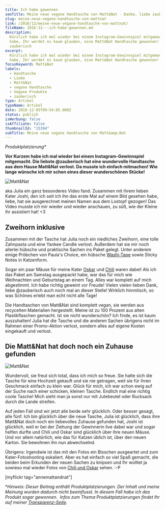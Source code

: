 ```yaml
---
title: Ich habe gewonnen
seoTitle: Meine neue vegane Handtasche von Matt&Nat - Danke, liebe zauberisch!
slug: meine-neue-vegane-handtasche-von-mattnat
link: /2016/12/meine-neue-vegane-handtasche-von-mattnat/
fileName: 2016-12---ich-habe-gewonnen.md
description:
  Kürzlich habe ich mal wieder bei einem Instagram-Gewinnspiel mitgemacht und
  habe, Ihr werdet es kaum glauben, eine Matt&Nat Handtasche gewonnen!
  zauberisch
excerpt:
  Kürzlich habe ich mal wieder bei einem Instagram-Gewinnspiel mitgemacht und
  habe, Ihr werdet es kaum glauben, eine Matt&Nat Handtasche gewonnen!
focusKeyword: Matt&Nat
labels:
  - Handtasche
  - Liebe
  - Matt&Nat
  - vegane Handtasche
  - Vegane Produkte
  - zauberisch
type: Artikel
typeName: Artikel
date: 2016-12-05T09:54:05.000Z
status: publish
isWerbung: false
isAffiliate: false
thumbnailId: "15394"
subTitle: Meine neue vegane Handtasche von Matt&amp;Nat
---
```


<em>Produktplatzierung\*</em>

<strong>Vor Kurzem habe ich mal wieder bei einem Instagram-Gewinnspiel
mitgemacht. Die liebste @zauberisch hat eine wundervolle Handtasche aus dem
Hause Matt&amp;Nat verlost. Da musste ich einfach mitmachen! Wie lange wünsche
ich mir schon eines dieser wunderschönen Stücke!</strong>

![Matt&Nat](http://cardamonchai.com/wp-content/uploads/2016/12/31273625532_7fc9722131_z-640x427.jpg)

aka Julia ein ganz besonderes Video fand. Zusammen mit ihrem lieben Kater Joshi,
den ich seit ich ihn das erste Mal auf einem Bild gesehen habe, liebe, hat sie
ausgerechnet meinen Namen aus dem Lostopf gezogen! Das Video musste ich mir
wieder und wieder anschauen, zu süß, wie der Kleine ihr assistiert hat! &lt;3

## Zweihorn inklusive

Zusammen mit der Tasche hat Julia noch ein niedliches Zweihorn, eine tolle
Zahnpasta und eine Yankee Candle verlost. Außerdem hat sie mir noch allerlei
hübsche und praktische Sachen ins Paket gelegt. Unter anderem einige Pröbchen
von Paula's Choice, ein hübsche
<a href="http://cardamonchai.com/2016/02/filofaxing-mit-den-mumins/">Washi-Tape</a> sowie Sticky
Notes in Katzenform.

Sogar ein paar Mäuse für meine Kater
<a href="http://cardamonchai.com/2016/05/kater-oskar-freut-sich-auf-altona/">Oskar</a>
und <a href="http://cardamonchai.com/2012/08/ode-an-den-kater/">Chili</a> waren
dabei! Als ich das Paket am Samstag ausgepackt habe, war das für mich wie
Weihnachten und Geburtstag an einem Tag. Alles war komplett auf mich abgestimmt.
Ich habe richtig geweint vor Freude! Vielen vielen lieben Dank, liebe
@zauberisch auch noch mal an dieser Stelle! Wirklich himmlisch, so was Schönes
erlebt man echt nicht alle Tage!

Die Handtaschen von Matt&amp;Nat sind komplett vegan, sie werden aus recycelten
Materialien hergestellt. Meine ist zu 100 Prozent aus alten Plastikflaschen
gemacht. Ist sie nicht wunderschön? Ich finde, es ist kaum auszuhalten! Julia
hat die Tasche und die anderen Sachen übrigens nicht im Rahmen einer
Promo-Aktion verlost, sondern alles auf eigene Kosten eingekauft und verlost.

## Die Matt&amp;Nat hat doch noch ein Zuhause gefunden

![Matt&Nat](http://cardamonchai.com/wp-content/uploads/2016/12/31382193756_825e798671_z-640x427.jpg)

Wundervoll, sie freut sich total, dass ich mich so freue. Sie hatte sich die
Tasche für eine Hochzeit gekauft und sie nie getragen, weil sie für ihren
Geschmack einfach zu klein war. Glück für mich, ich war schon ewig auf der Suche
nach einer schicken, kleinen Tasche. Endlich mal eine richtig coole Tasche! Mich
sieht man ja sonst nur mit Jutebeutel oder Rucksack durch die Lande streifen.

Auf jeden Fall sind wir jetzt alle beide sehr glücklich. Oder besser gesagt,
alle fünf. Ich bin glücklich über die neue Tasche, Julia ist glücklich, dass
ihre Matt&amp;Nat doch noch ein liebevolles Zuhause gefunden hat, Joshi ist
glücklich, weil er bei der Ziehung der Gewinnerin live dabei war und sogar
helfen durfte und Chili und Oskar sind glücklich über ihre neuen Mäuse. Und vor
allem natürlich, wie das für Katzen üblich ist, über den neuen Karton. Sie
bewohnen ihn nun abwechselnd.

Übrigens: Irgendwie ist das mit den Fotos ein Bisschen ausgeartet und zum
Kater-Fotoshooting eskaliert. Aber es hat einfach so viel Spaß gemacht, die
beiden beim Erkunden der neuen Sachen zu knipsen und Ihr wolltet ja sowieso mal
wieder Fotos von
<a href="http://cardamonchai.com/2015/12/katzen-wuerden-minze-klauen/">Chili und
Oskar</a> sehen. :-P

[myflickr tag="annemattandnat"]

\*<em>Hinweis</em>: <em>Dieser Beitrag enthält Produktplatzierungen. Der Inhalt
und meine Meinung wurden dadurch nicht beeinflusst. In diesem Fall habe ich das
Produkt sogar gewonnen.  Infos zum Thema Produktplatzierungen findet Ihr auf
meiner <a href="https://cardamonchai.com/werbung/">Transparenz-Seite</a>.</em>
